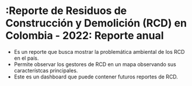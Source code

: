# :Reporte de Residuos de Construcción y Demolición (RCD) en Colombia - 2022: Reporte anual

* Es un reporte que busca mostrar la problemática ambiental de los RCD en el país.
* Permite observar los gestores de RCD en un mapa observando sus característcas principales.
* Este es un dashboard que puede contener futuros reportes de RCD.
